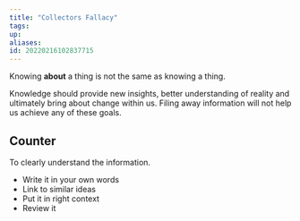 ```yaml
---
title: "Collectors Fallacy"
tags: 
up: 
aliases:
id: 20220216102837715
---
```




Knowing **about** a thing is not the same as knowing a thing.

Knowledge should provide new insights, better understanding of reality and ultimately bring about change within us. Filing away information will not help us achieve any of these goals.

## Counter

To clearly understand the information.

- Write it in your own words
- Link to similar ideas
- Put it in right context
- Review it